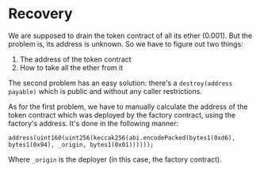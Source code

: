 # Recovery

We are supposed to drain the token contract of all its ether (0.001). But the problem is, its address is unknown. So we have to figure out two things:

1. The address of the token contract
2. How to take all the ether from it

The second problem has an easy solution: there's a `destroy(address payable)` which is public and without any caller restrictions.

As for the first problem, we have to manually calculate the address of the token contract which was deployed by the factory contract, using the factory's address.
It's done in the following manner:

`address(uint160(uint256(keccak256(abi.encodePacked(bytes1(0xd6), bytes1(0x94), _origin, bytes1(0x01))))));`

Where `_origin` is the deployer (in this case, the factory contract).
